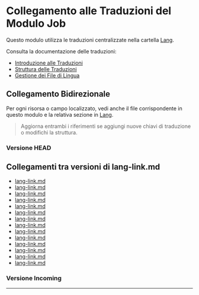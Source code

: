 # Collegamento alle Traduzioni del Modulo Job

Questo modulo utilizza le traduzioni centralizzate nella cartella [Lang](../../Lang/docs/).

Consulta la documentazione delle traduzioni:
- [Introduzione alle Traduzioni](../../Lang/docs/introduction.md)
- [Struttura delle Traduzioni](../../Lang/docs/structure.md)
- [Gestione dei File di Lingua](../../Lang/docs/module_lang.md)

## Collegamento Bidirezionale

Per ogni risorsa o campo localizzato, vedi anche il file corrispondente in questo modulo e la relativa sezione in [Lang](../../Lang/docs/).

> Aggiorna entrambi i riferimenti se aggiungi nuove chiavi di traduzione o modifichi la struttura.
### Versione HEAD


## Collegamenti tra versioni di lang-link.md
* [lang-link.md](../../../Chart/docs/lang-link.md)
* [lang-link.md](../../../Reporting/docs/lang-link.md)
* [lang-link.md](../../../Gdpr/docs/lang-link.md)
* [lang-link.md](../../../Notify/docs/lang-link.md)
* [lang-link.md](../../../Xot/docs/lang-link.md)
* [lang-link.md](../../../Dental/docs/lang-link.md)
* [lang-link.md](../../../User/docs/lang-link.md)
* [lang-link.md](../../../UI/docs/lang-link.md)
* [lang-link.md](../../../Job/docs/lang-link.md)
* [lang-link.md](../../../Media/docs/lang-link.md)
* [lang-link.md](../../../Tenant/docs/lang-link.md)
* [lang-link.md](../../../Activity/docs/lang-link.md)
* [lang-link.md](../../../Patient/docs/lang-link.md)
* [lang-link.md](../../../Cms/docs/lang-link.md)


### Versione Incoming


---


